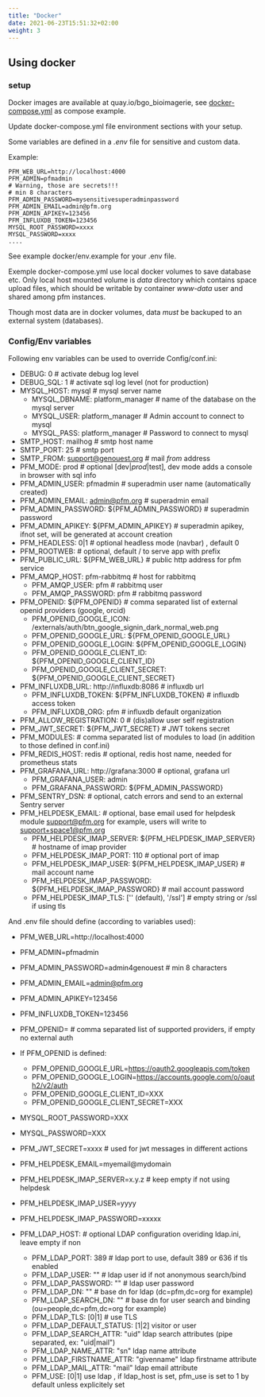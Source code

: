```yaml
---
title: "Docker"
date: 2021-06-23T15:51:32+02:00
weight: 3
---
```


## Using docker

### setup

Docker images are available at quay.io/bgo_bioimagerie,
see [docker-compose.yml](docker/docker-compose.yml) as compose example.

Update docker-compose.yml file environment sections with your setup.

Some variables are defined in a *.env* file for sensitive and custom data.

Example:

    PFM_WEB_URL=http://localhost:4000
    PFM_ADMIN=pfmadmin
    # Warning, those are secrets!!!
    # min 8 characters
    PFM_ADMIN_PASSWORD=mysensitivesuperadminpassword
    PFM_ADMIN_EMAIL=admin@pfm.org
    PFM_ADMIN_APIKEY=123456
    PFM_INFLUXDB_TOKEN=123456
    MYSQL_ROOT_PASSWORD=xxxx
    MYSQL_PASSWORD=xxxx
    ....

See example docker/env.example for your .env file.

Exemple docker-compose.yml use local docker volumes to save database etc.
Only local host mounted volume is *data* directory which contains space upload files,
which should be writable by container *www-data* user and shared among pfm
instances.

Though most data are in docker volumes, data *must* be backuped to an external system
(databases).

### Config/Env variables

Following env variables can be used to override Config/conf.ini:

* DEBUG: 0  # activate debug log level
* DEBUG_SQL: 1  # activate sql log level (not for production)
* MYSQL_HOST: mysql # mysql server name
  * MYSQL_DBNAME: platform_manager # name of the database on the mysql server
  * MYSQL_USER: platform_manager # Admin account to connect to mysql
  * MYSQL_PASS: platform_manager # Password to connect to mysql
* SMTP_HOST: mailhog  # smtp host name
* SMTP_PORT: 25  # smtp port
* SMTP_FROM: support@genouest.org  # mail *from* address
* PFM_MODE: prod  # optional [dev|*prod*|test], dev mode adds a console in browser with sql info
* PFM_ADMIN_USER: pfmadmin  # superadmin user name (automatically created)
* PFM_ADMIN_EMAIL: admin@pfm.org  # superadmin email
* PFM_ADMIN_PASSWORD: ${PFM_ADMIN_PASSWORD}  # superadmin password
* PFM_ADMIN_APIKEY: ${PFM_ADMIN_APIKEY}  # superadmin apikey, ifnot set, will be generated at account creation
* PFM_HEADLESS: 0|1 # optional headless mode (navbar) , default 0
* PFM_ROOTWEB:  # optional, default / to serve app with prefix
* PFM_PUBLIC_URL: ${PFM_WEB_URL}  # public http address for pfm service
* PFM_AMQP_HOST: pfm-rabbitmq  # host for rabbitmq
  * PFM_AMQP_USER: pfm  # rabbitmq user
  * PFM_AMQP_PASSWORD: pfm  # rabbitmq password
* PFM_OPENID: ${PFM_OPENID}  # comma separated list of external openid providers (google, orcid)
  * PFM_OPENID_GOOGLE_ICON: /externals/auth/btn_google_signin_dark_normal_web.png
  * PFM_OPENID_GOOGLE_URL: ${PFM_OPENID_GOOGLE_URL}
  * PFM_OPENID_GOOGLE_LOGIN: ${PFM_OPENID_GOOGLE_LOGIN}
  * PFM_OPENID_GOOGLE_CLIENT_ID: ${PFM_OPENID_GOOGLE_CLIENT_ID}
  * PFM_OPENID_GOOGLE_CLIENT_SECRET: ${PFM_OPENID_GOOGLE_CLIENT_SECRET}
* PFM_INFLUXDB_URL: http://influxdb:8086  # influxdb url
  * PFM_INFLUXDB_TOKEN: ${PFM_INFLUXDB_TOKEN}  # influxdb access token
  * PFM_INFLUXDB_ORG: pfm  # influxdb default organization
* PFM_ALLOW_REGISTRATION: 0  # (dis)allow user self registration
* PFM_JWT_SECRET: ${PFM_JWT_SECRET}  # JWT tokens secret
* PFM_MODULES:   # comma separated list of modules to load (in addition to those defined in conf.ini)
* PFM_REDIS_HOST: redis # optional, redis host name, needed for prometheus stats
* PFM_GRAFANA_URL: http://grafana:3000  # optional, grafana url
  * PFM_GRAFANA_USER: admin
  * PFM_GRAFANA_PASSWORD: ${PFM_ADMIN_PASSWORD}
* PFM_SENTRY_DSN: # optional, catch errors and send to an external Sentry server
* PFM_HELPDESK_EMAIL: # optional, base email used for helpdesk module  support@pfm.org for example, users will write to support+space1@pfm.org
  * PFM_HELPDESK_IMAP_SERVER: ${PFM_HELPDESK_IMAP_SERVER}  # hostname of imap provider
  * PFM_HELPDESK_IMAP_PORT: 110 # optional port of imap
  * PFM_HELPDESK_IMAP_USER: ${PFM_HELPDESK_IMAP_USER} # mail account name
  * PFM_HELPDESK_IMAP_PASSWORD: ${PFM_HELPDESK_IMAP_PASSWORD} # mail account password
  * PFM_HELPDESK_IMAP_TLS:  ['' (default), '/ssl']  # empty string or /ssl if using tls

And .env file should define (according to variables used):

* PFM_WEB_URL=http://localhost:4000
* PFM_ADMIN=pfmadmin
* PFM_ADMIN_PASSWORD=admin4genouest  # min 8 characters
* PFM_ADMIN_EMAIL=admin@pfm.org
* PFM_ADMIN_APIKEY=123456
* PFM_INFLUXDB_TOKEN=123456
* PFM_OPENID=  # comma separated list of supported providers, if empty no external auth
* If PFM_OPENID is defined:
  * PFM_OPENID_GOOGLE_URL=https://oauth2.googleapis.com/token
  * PFM_OPENID_GOOGLE_LOGIN=https://accounts.google.com/o/oauth2/v2/auth
  * PFM_OPENID_GOOGLE_CLIENT_ID=XXX
  * PFM_OPENID_GOOGLE_CLIENT_SECRET=XXX
* MYSQL_ROOT_PASSWORD=XXX
* MYSQL_PASSWORD=XXX
* PFM_JWT_SECRET=xxxx  # used for jwt messages in different actions
* PFM_HELPDESK_EMAIL=myemail@mydomain
* PFM_HELPDESK_IMAP_SERVER=x.y.z  # keep empty if not using helpdesk
* PFM_HELPDESK_IMAP_USER=yyyy
* PFM_HELPDESK_IMAP_PASSWORD=xxxxx

* PFM_LDAP_HOST: # optional LDAP configuration overiding ldap.ini, leave empty if non
  * PFM_LDAP_PORT: 389  # ldap port to use, default 389 or 636 if tls enabled
  * PFM_LDAP_USER: ""  # ldap user id if not anonymous search/bind
  * PFM_LDAP_PASSWORD: ""  # ldap user password
  * PFM_LDAP_DN: ""  # base dn for ldap (dc=pfm,dc=org for example)
  * PFM_LDAP_SEARCH_DN: ""  # base dn for user search and binding (ou=people,dc=pfm,dc=org for example)
  * PFM_LDAP_TLS: [0|1]  # use TLS
  * PFM_LDAP_DEFAULT_STATUS: [1|2] visitor or user
  * PFM_LDAP_SEARCH_ATTR: "uid" ldap search attributes (pipe separated, ex: "uid|mail")
  * PFM_LDAP_NAME_ATTR: "sn" ldap name attribute
  * PFM_LDAP_FIRSTNAME_ATTR: "givenname" ldap firstname attribute
  * PFM_LDAP_MAIL_ATTR: "mail" ldap email attribute
  * PFM_USE: [0|1] use ldap  , if ldap_host is set, pfm_use is set to 1 by default unless explicitely set
